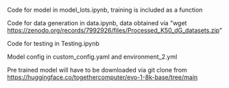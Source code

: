 Code for model in model_lots.ipynb, training is included as a function

Code for data generation in data.ipynb, data obtained via "wget https://zenodo.org/records/7992926/files/Processed_K50_dG_datasets.zip"

Code for testing in Testing.ipynb

Model config in custom_config.yaml and environment_2.yml

Pre trained model will have to be downloaded via git clone from https://huggingface.co/togethercomputer/evo-1-8k-base/tree/main
